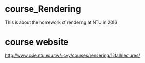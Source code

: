 # course_Rendering
This is about the homework of rendering at NTU in 2016
# course website
http://www.csie.ntu.edu.tw/~cyy/courses/rendering/16fall/lectures/
